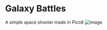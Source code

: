 # Galaxy Battles
 A simple space shooter made in Pico8
![image](https://user-images.githubusercontent.com/29133471/137041861-775206f5-60a6-4ac0-889b-4d8c4c179f94.png)
